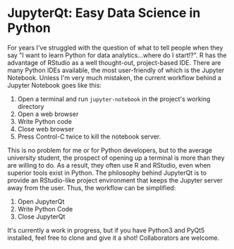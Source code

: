 
# JupyterQt: Easy Data Science in Python

For years I've struggled with the question of what to tell people when they say "I want to learn Python for data analytics...where do I start!?". R has the advantage of RStudio as a well thought-out, project-based IDE. There are many Python IDEs available, the most user-friendly of which is the Jupyter Notebook. Unless I'm very much mistaken, the current workflow behind a Jupyter Notebook goes like this:

1. Open a terminal and run `jupyter-notebook` in the project's working directory
2. Open a web browser
3. Write Python code
4. Close web browser
5. Press Control-C twice to kill the notebook server.

This is no problem for me or for Python developers, but to the average university student, the prospect of opening up a terminal is more than they are willing to do. As a result, they often use R and RStudio, even when superior tools exist in Python. The philosophy behind JupyterQt is to provide an RStudio-like project environment that keeps the Jupyter server away from the user. Thus, the workflow can be simplified:

1. Open JupyterQt
2. Write Python Code
3. Close JupyterQt

It's currently a work in progress, but if you have Python3 and PyQt5 installed, feel free to clone and give it a shot! Collaborators are welcome.